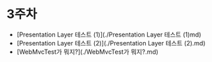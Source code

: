 # 3주차

- [Presentation Layer 테스트 (1)](./Presentation Layer 테스트 (1)md)
- [Presentation Layer 테스트 (2)](./Presentation Layer 테스트 (2).md)
- [WebMvcTest가 뭐지?](./WebMvcTest가 뭐지?.md)